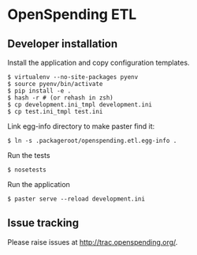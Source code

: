 # OpenSpending ETL

## Developer installation

Install the application and copy configuration templates.

    $ virtualenv --no-site-packages pyenv
    $ source pyenv/bin/activate
    $ pip install -e .
    $ hash -r # (or rehash in zsh)
    $ cp development.ini_tmpl development.ini
    $ cp test.ini_tmpl test.ini

Link egg-info directory to make paster find it:

    $ ln -s .packageroot/openspending.etl.egg-info .

Run the tests

    $ nosetests

Run the application

    $ paster serve --reload development.ini

## Issue tracking

Please raise issues at <http://trac.openspending.org/>.